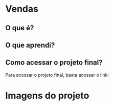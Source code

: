 <h1>Vendas</h1>

<h2>O que é?</h2>
<p></p>

<h2>O que aprendi?</h2>
<p></p>

<h2>Como acessar o projeto final?</h2>
<p>Para acessar o projeto final, basta acessar o link: </p>

<h1>Imagens do projeto</h1>
